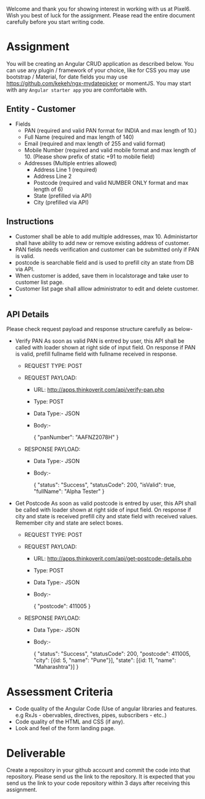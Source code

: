 Welcome and thank you for showing interest in working with us at Pixel6. Wish you best of luck for the assignment. Please read the entire document carefully before you start writing code.

# Assignment
You will be creating an Angular CRUD application as described below. You can use any plugin / framework of your choice, like for CSS you may use bootstrap / Material, for date fields you may use https://github.com/kekeh/ngx-mydatepicker or momentJS.
You may start with any `Angular starter app` you are comfortable with.

## Entity - Customer

- Fields 
  - PAN (required and valid PAN format for INDIA and max length of 10.)
  - Full Name (required and max length of 140)
  - Email (required and max length of 255 and valid format)
  - Mobile Number (required and valid mobile format and max length of 10. (Please show prefix of static +91 to mobile field)
  - Addresses (Multiple entries allowed)
     - Address Line 1 (required)
     - Address Line 2
     - Postcode (required and valid NUMBER ONLY format and max length of 6)
     - State (prefilled via API)
     - City (prefilled via API)
 
## Instructions
   - Customer shall be able to add multiple addresses, max 10. Administartor shall have ability to add new or remove existing address of customer.
   - PAN fields needs verification and customer can be submitted only if PAN is valid.
   - postcode is searchable field and is used to prefill city an state from DB via API.
   - When customer is added, save them in localstorage and take user to customer list page.
   - Customer list page shall alllow administrator to edit and delete customer.
   - 
   
## API Details
Please check request payload and response structure carefully as below-

- Verify PAN
    As soon as valid PAN is entred by user, this API shall be called with loader shown at right side of input field. On response if PAN is valid, 
    prefill fullname field with fullname received in response.

   - REQUEST TYPE: POST
   - REQUEST PAYLOAD:
      - URL: http://apps.thinkoverit.com/api/verify-pan.php
      - Type: POST
      - Data Type:- JSON
      - Body:-
      
         {
            "panNumber": "AAFNZ2078H"
         }

    - RESPONSE PAYLOAD:
      - Data Type:- JSON
      - Body:-
      
         {
            "status": "Success",
            "statusCode": 200,
            "isValid": true,
            "fullName": "Alpha Tester"
         }
         
         
- Get Postcode
   As soon as valid postcode is entred by user, this API shall be called with loader shown at right side of input field. On response if city 
   and state is received prefill city and state field with received values. Remember city and state are select boxes.
   
   - REQUEST TYPE: POST
   - REQUEST PAYLOAD:
      - URL: http://apps.thinkoverit.com/api/get-postcode-details.php
      - Type: POST
      - Data Type:- JSON
      - Body:-
      
         {
             "postcode": 411005
         }

    - RESPONSE PAYLOAD:
      - Data Type:- JSON
      - Body:-
      
         {
            "status": "Success",
            "statusCode": 200,
            "postcode": 411005,
            "city": [{id: 5, "name": "Pune"}],
            "state": [{id: 11, "name": "Maharashtra"}]
         }

    
# Assessment Criteria
- Code quality of the Angular Code (Use of angular libraries and features. e.g RxJs - obervables, directives, pipes, subscribers - etc..)
- Code quality of the HTML and CSS (if any).
- Look and feel of the form landing page.

# Deliverable
Create a repository in your github account and commit the code into that repository. Please send us the link to the repository.
It is expected that you send us the link to your code repository within 3 days after receiving this assignment.
